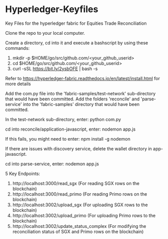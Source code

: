 # Hyperledger-Keyfiles
Key Files for the hyperledger fabric for Equities Trade Reconciliation

Clone the repo to your local computer.

Create a directory, cd into it and execute a bashscript by using these commands: 
1) mkdir -p $HOME/go/src/github.com/<your_github_userid>
2) cd $HOME/go/src/github.com/<your_github_userid>
3) curl -sSL https://bit.ly/2ysbOFE | bash -s

Refer to https://hyperledger-fabric.readthedocs.io/en/latest/install.html for more details

Add the com.py file into the 'fabric-samples/test-network' sub-directory that would have been committed.
Add the folders 'reconcile' and 'parse-service' into the 'fabric-samples' directory that would have been committed.

In the test-network sub-directory, enter:
python com.py

cd into reconcile/application-javascript, enter:
nodemon app.js

If this fails, you might need to enter: 
npm install -g nodemon

If there are issues with discovery service, delete the wallet directory in app-javascript.

cd into parse-service, enter:
nodemon app.js

5 Key Endpoints:

1) http://localhost:3000/read_sgx (For reading SGX rows on the blockchain)
2) http://localhost:3000/read_primo (For reading Primo rows on the blockchain)
3) http://localhost:3002/upload_sgx (For uploading SGX rows to the blockchain)
4) http://localhost:3002/upload_primo (For uploading Primo rows to the blockchain)
5) http://localhost:3002/update_status_complex (For modifying the reconciliation status of SGX and Primo rows on the blockchain)
